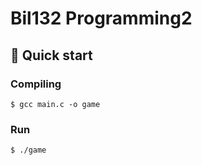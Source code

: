 # Bil132 Programming2

## 🚀 Quick start

### Compiling

    $ gcc main.c -o game

### Run

    $ ./game
